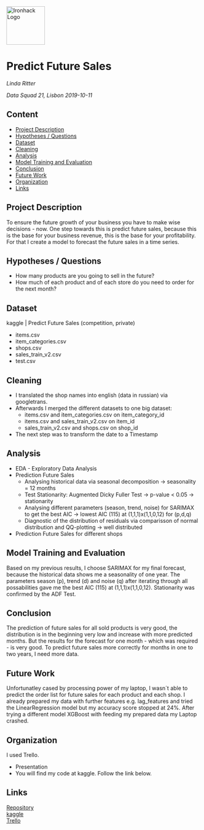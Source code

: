 <img src="https://bit.ly/2VnXWr2" alt="Ironhack Logo" width="100"/>

# Predict Future Sales
*Linda Ritter*

*Data Squad 21, Lisbon 2019-10-11*

## Content
- [Project Description](#project-description)
- [Hypotheses / Questions](#hypotheses-questions)
- [Dataset](#dataset)
- [Cleaning](#cleaning)
- [Analysis](#analysis)
- [Model Training and Evaluation](#model-training-and-evaluation)
- [Conclusion](#conclusion)
- [Future Work](#future-work)
- [Organization](#organization)
- [Links](#links)

## Project Description
To ensure the future growth of your business you have to make wise decisions - now. One step towards this is predict future sales, because this is the base for your business revenue, this is the base for your profitability. For that I create a model to forecast the future sales in a time series.

## Hypotheses / Questions
* How many products are you going to sell in the future?
* How much of each product and of each store do you need to order for the next month?


## Dataset
kaggle | Predict Future Sales (competition, private)
 - items.csv
 - item_categories.csv
 - shops.csv
 - sales_train_v2.csv
 - test.csv

## Cleaning
* I translated the shop names into english (data in russian) via googletrans. 
* Afterwards I merged the different datasets to one big dataset: 
  - items.csv and item_categories.csv on item_category_id
  - items.csv and sales_train_v2.csv on item_id
  - sales_train_v2.csv and shops.csv on shop_id
* The next step was to transform the date to a Timestamp

## Analysis
* EDA - Exploratory Data Analysis
* Prediction Future Sales
  - Analysing historical data via seasonal decomposition -> seasonality = 12 months
  - Test Stationarity: Augmented Dicky Fuller Test -> p-value < 0.05 -> stationarity
  - Analysing different parameters (season, trend, noise) for SARIMAX to get the best AIC -> lowest AIC (115) at (1,1,1)x(1,1,0,12) for (p,d,q)
  - Diagnostic of the distribution of residuals via comparisson of normal distribution and QQ-plotting -> well distributed
* Prediction Future Sales for different shops

## Model Training and Evaluation
Based on my previous results, I choose SARIMAX for my final forecast, because the historical data shows me a seasonality of one year. The parameters season (p), trend (d) and noise (q) after iterating through all possabilities gave me the best AIC (115) at (1,1,1)x(1,1,0,12). Stationarity was confirmed by the ADF Test.

## Conclusion
The prediction of future sales for all sold products is very good, the distribution is in the beginning very low and increase with more predicted months. But the results for the forecast for one month - which was required - is very good. To predict future sales more correctly for months in one to two years, I need more data. 

## Future Work
Unfortunatley cased by processing power of my laptop, I wasn´t able to predict the order list for future sales for each product and each shop. I already prepared my data with further features e.g. lag_features and tried the LinearRegression model but my accuracy score stopped at 24%. After trying a different model XGBoost with feeding my prepared data my Laptop crashed.

## Organization
I used Trello.

* Presentation 
* You will find my code at kaggle. Follow the link below.

## Links
[Repository](https://github.com/LindaRit/final-project/edit/master/your-project/)  
[kaggle](https://www.kaggle.com/lindarit/predict-future-sales-time-series-lr?scriptVersionId=21983677)  
[Trello](https://trello.com/b/U8szviml/final-project)  
